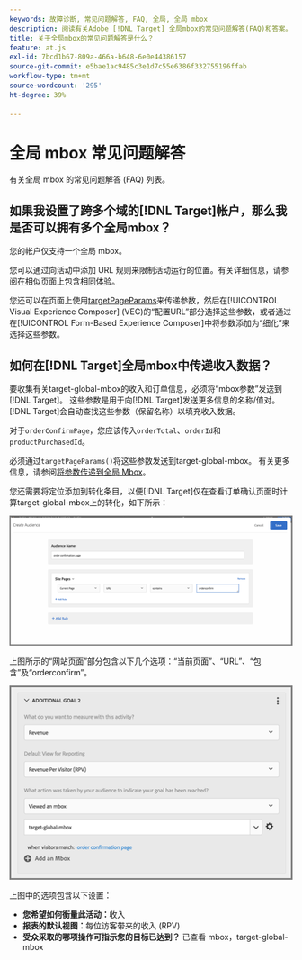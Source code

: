 ```yaml
---
keywords: 故障诊断, 常见问题解答, FAQ, 全局, 全局 mbox
description: 阅读有关Adobe [!DNL Target] 全局mbox的常见问题解答(FAQ)和答案。
title: 关于全局mbox的常见问题解答是什么？
feature: at.js
exl-id: 7bcd1b67-809a-466a-b648-6e0e44386157
source-git-commit: e5bae1ac9485c3e1d7c55e6386f332755196ffab
workflow-type: tm+mt
source-wordcount: '295'
ht-degree: 39%

---
```


# 全局 mbox 常见问题解答

有关全局 mbox 的常见问题解答 (FAQ) 列表。

## 如果我设置了跨多个域的[!DNL Target]帐户，那么我是否可以拥有多个全局mbox？

您的帐户仅支持一个全局 mbox。

您可以通过向活动中添加 URL 规则来限制活动运行的位置。有关详细信息，请参阅[在相似页面上包含相同体验](https://experienceleague.adobe.com/docs/target/using/experiences/vec/temtest.html)。

您还可以在页面上使用[targetPageParams](/help/dev/implement/client-side/atjs/atjs-functions/targetpageparams.md)来传递参数，然后在[!UICONTROL Visual Experience Composer] (VEC)的“配置URL”部分选择这些参数，或者通过在[!UICONTROL Form-Based Experience Composer]中将参数添加为“细化”来选择这些参数。

## 如何在[!DNL Target]全局mbox中传递收入数据？

要收集有关target-global-mbox的收入和订单信息，必须将“mbox参数”发送到[!DNL Target]。 这些参数是用于向[!DNL Target]发送更多信息的名称/值对。 [!DNL Target]会自动查找这些参数（保留名称）以填充收入数据。

对于`orderConfirmPage`，您应该传入`orderTotal`、`orderId`和`productPurchasedId`。

必须通过`targetPageParams()`将这些参数发送到target-global-mbox。 有关更多信息，请参阅[将参数传递到全局 Mbox](/help/dev/implement/client-side/atjs/global-mbox/pass-parameters-to-global-mbox.md)。

您还需要将定位添加到转化条目，以便[!DNL Target]仅在查看订单确认页面时计算target-global-mbox上的转化，如下所示：

![替代图像](assets/revenue1.png)

上图所示的“网站页面”部分包含以下几个选项：“当前页面”、“URL”、“包含”及“orderconfirm”。

![替代图像](assets/revenue2.png)

上图中的选项包含以下设置：

* **您希望如何衡量此活动：**&#x200B;收入
* **报表的默认视图：**&#x200B;每位访客带来的收入 (RPV)
* **受众采取的哪项操作可指示您的目标已达到？** 已查看 mbox，target-global-mbox
